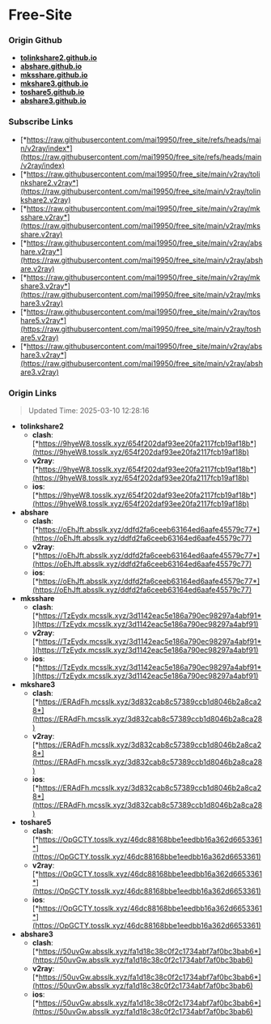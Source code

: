 # Free-Site

### Origin Github

- [**tolinkshare2.github.io**](https://github.com/tolinkshare2/tolinkshare2.github.io)
- [**abshare.github.io**](https://github.com/abshare/abshare.github.io)
- [**mksshare.github.io**](https://github.com/mksshare/mksshare.github.io)
- [**mkshare3.github.io**](https://github.com/mkshare3/mkshare3.github.io)
- [**toshare5.github.io**](https://github.com/toshare5/toshare5.github.io)
- [**abshare3.github.io**](https://github.com/abshare3/abshare3.github.io)

### Subscribe Links

- [*https://raw.githubusercontent.com/mai19950/free_site/refs/heads/main/v2ray/index*](https://raw.githubusercontent.com/mai19950/free_site/refs/heads/main/v2ray/index)
- [*https://raw.githubusercontent.com/mai19950/free_site/main/v2ray/tolinkshare2.v2ray*](https://raw.githubusercontent.com/mai19950/free_site/main/v2ray/tolinkshare2.v2ray)
- [*https://raw.githubusercontent.com/mai19950/free_site/main/v2ray/mksshare.v2ray*](https://raw.githubusercontent.com/mai19950/free_site/main/v2ray/mksshare.v2ray)
- [*https://raw.githubusercontent.com/mai19950/free_site/main/v2ray/abshare.v2ray*](https://raw.githubusercontent.com/mai19950/free_site/main/v2ray/abshare.v2ray)
- [*https://raw.githubusercontent.com/mai19950/free_site/main/v2ray/mkshare3.v2ray*](https://raw.githubusercontent.com/mai19950/free_site/main/v2ray/mkshare3.v2ray)
- [*https://raw.githubusercontent.com/mai19950/free_site/main/v2ray/toshare5.v2ray*](https://raw.githubusercontent.com/mai19950/free_site/main/v2ray/toshare5.v2ray)
- [*https://raw.githubusercontent.com/mai19950/free_site/main/v2ray/abshare3.v2ray*](https://raw.githubusercontent.com/mai19950/free_site/main/v2ray/abshare3.v2ray)

### Origin Links

> Updated Time: 2025-03-10 12:28:16

- **tolinkshare2**
  - **clash**: [*https://9hyeW8.tosslk.xyz/654f202daf93ee20fa2117fcb19af18b*](https://9hyeW8.tosslk.xyz/654f202daf93ee20fa2117fcb19af18b)
  - **v2ray**: [*https://9hyeW8.tosslk.xyz/654f202daf93ee20fa2117fcb19af18b*](https://9hyeW8.tosslk.xyz/654f202daf93ee20fa2117fcb19af18b)
  - **ios**: [*https://9hyeW8.tosslk.xyz/654f202daf93ee20fa2117fcb19af18b*](https://9hyeW8.tosslk.xyz/654f202daf93ee20fa2117fcb19af18b)
- **abshare**
  - **clash**: [*https://oEhJft.absslk.xyz/ddfd2fa6ceeb63164ed6aafe45579c77*](https://oEhJft.absslk.xyz/ddfd2fa6ceeb63164ed6aafe45579c77)
  - **v2ray**: [*https://oEhJft.absslk.xyz/ddfd2fa6ceeb63164ed6aafe45579c77*](https://oEhJft.absslk.xyz/ddfd2fa6ceeb63164ed6aafe45579c77)
  - **ios**: [*https://oEhJft.absslk.xyz/ddfd2fa6ceeb63164ed6aafe45579c77*](https://oEhJft.absslk.xyz/ddfd2fa6ceeb63164ed6aafe45579c77)
- **mksshare**
  - **clash**: [*https://TzEydx.mcsslk.xyz/3d1142eac5e186a790ec98297a4abf91*](https://TzEydx.mcsslk.xyz/3d1142eac5e186a790ec98297a4abf91)
  - **v2ray**: [*https://TzEydx.mcsslk.xyz/3d1142eac5e186a790ec98297a4abf91*](https://TzEydx.mcsslk.xyz/3d1142eac5e186a790ec98297a4abf91)
  - **ios**: [*https://TzEydx.mcsslk.xyz/3d1142eac5e186a790ec98297a4abf91*](https://TzEydx.mcsslk.xyz/3d1142eac5e186a790ec98297a4abf91)
- **mkshare3**
  - **clash**: [*https://ERAdFh.mcsslk.xyz/3d832cab8c57389ccb1d8046b2a8ca28*](https://ERAdFh.mcsslk.xyz/3d832cab8c57389ccb1d8046b2a8ca28)
  - **v2ray**: [*https://ERAdFh.mcsslk.xyz/3d832cab8c57389ccb1d8046b2a8ca28*](https://ERAdFh.mcsslk.xyz/3d832cab8c57389ccb1d8046b2a8ca28)
  - **ios**: [*https://ERAdFh.mcsslk.xyz/3d832cab8c57389ccb1d8046b2a8ca28*](https://ERAdFh.mcsslk.xyz/3d832cab8c57389ccb1d8046b2a8ca28)
- **toshare5**
  - **clash**: [*https://OpGCTY.tosslk.xyz/46dc88168bbe1eedbb16a362d6653361*](https://OpGCTY.tosslk.xyz/46dc88168bbe1eedbb16a362d6653361)
  - **v2ray**: [*https://OpGCTY.tosslk.xyz/46dc88168bbe1eedbb16a362d6653361*](https://OpGCTY.tosslk.xyz/46dc88168bbe1eedbb16a362d6653361)
  - **ios**: [*https://OpGCTY.tosslk.xyz/46dc88168bbe1eedbb16a362d6653361*](https://OpGCTY.tosslk.xyz/46dc88168bbe1eedbb16a362d6653361)
- **abshare3**
  - **clash**: [*https://50uvGw.absslk.xyz/fa1d18c38c0f2c1734abf7af0bc3bab6*](https://50uvGw.absslk.xyz/fa1d18c38c0f2c1734abf7af0bc3bab6)
  - **v2ray**: [*https://50uvGw.absslk.xyz/fa1d18c38c0f2c1734abf7af0bc3bab6*](https://50uvGw.absslk.xyz/fa1d18c38c0f2c1734abf7af0bc3bab6)
  - **ios**: [*https://50uvGw.absslk.xyz/fa1d18c38c0f2c1734abf7af0bc3bab6*](https://50uvGw.absslk.xyz/fa1d18c38c0f2c1734abf7af0bc3bab6)
